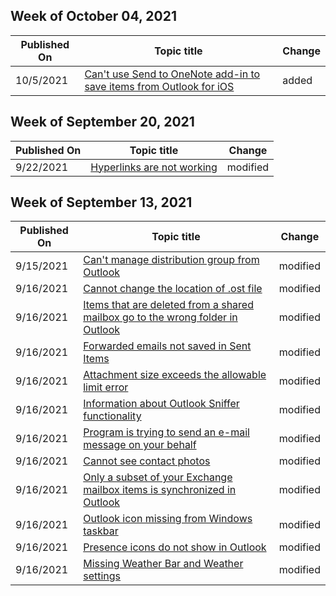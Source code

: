 <!-- This file is generated automatically each week. Changes made to this file will be overwritten.-->



## Week of October 04, 2021


| Published On |Topic title | Change |
|------|------------|--------|
| 10/5/2021 | [Can't use Send to OneNote add-in to save items from Outlook for iOS](/outlook/troubleshoot/add-ins/cannot-save-to-onenote) | added |


## Week of September 20, 2021


| Published On |Topic title | Change |
|------|------------|--------|
| 9/22/2021 | [Hyperlinks are not working](/outlook/troubleshoot/message-body/hyperlinks-not-working-in-outlook) | modified |


## Week of September 13, 2021


| Published On |Topic title | Change |
|------|------------|--------|
| 9/15/2021 | [Can't manage distribution group from Outlook](/outlook/troubleshoot/contacts/cannot-manage-distribution-group-exchange-mailbox) | modified |
| 9/16/2021 | [Cannot change the location of .ost file](/outlook/troubleshoot/data-files/cannot-change-the-location-of-ost-file) | modified |
| 9/16/2021 | [Items that are deleted from a shared mailbox go to the wrong folder in Outlook](/outlook/troubleshoot/email-management/deleted-items-go-to-wrong-folder) | modified |
| 9/16/2021 | [Forwarded emails not saved in Sent Items](/outlook/troubleshoot/email-management/emails-that-you-forward-not-saved-in-sent-items) | modified |
| 9/16/2021 | [Attachment size exceeds the allowable limit error](/outlook/troubleshoot/message-body/attachment-size-exceeds-the-allowable-limit-error) | modified |
| 9/16/2021 | [Information about Outlook Sniffer functionality](/outlook/troubleshoot/performance/information-about-outlook-sniffer-functionality) | modified |
| 9/16/2021 | [Program is trying to send an e-mail message on your behalf](/outlook/troubleshoot/security/a-program-is-trying-to-send-an-email-message-on-your-behalf) | modified |
| 9/16/2021 | [Cannot see contact photos](/outlook/troubleshoot/user-interface/cannot-see-contact-photos) | modified |
| 9/16/2021 | [Only a subset of your Exchange mailbox items is synchronized in Outlook](/outlook/troubleshoot/user-interface/only-subset-items-synchronized) | modified |
| 9/16/2021 | [Outlook icon missing from Windows taskbar](/outlook/troubleshoot/user-interface/outlook-application-icon-missing-from-windows-taskbar) | modified |
| 9/16/2021 | [Presence icons do not show in Outlook](/outlook/troubleshoot/user-interface/presence-icons-do-not-show-in-outlook) | modified |
| 9/16/2021 | [Missing Weather Bar and Weather settings](/outlook/troubleshoot/user-interface/weather-bar-and-weather-settings-are-missing) | modified |

